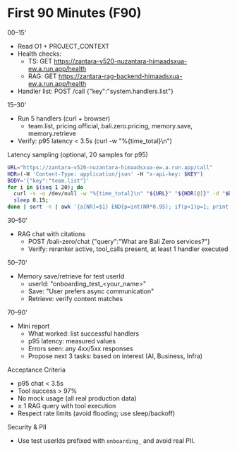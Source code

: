 # First 90 Minutes (F90)

00–15'
- Read O1 + PROJECT_CONTEXT
- Health checks:
  - TS: GET https://zantara-v520-nuzantara-himaadsxua-ew.a.run.app/health
  - RAG: GET https://zantara-rag-backend-himaadsxua-ew.a.run.app/health
- Handler list: POST /call {"key":"system.handlers.list"}

15–30'
- Run 5 handlers (curl + browser)
  - team.list, pricing.official, bali.zero.pricing, memory.save, memory.retrieve
- Verify: p95 latency < 3.5s (curl -w "%{time_total}\\n")

Latency sampling (optional, 20 samples for p95)
```bash
URL="https://zantara-v520-nuzantara-himaadsxua-ew.a.run.app/call"
HDR=(-H 'Content-Type: application/json' -H "x-api-key: $KEY")
BODY='{"key":"team.list"}'
for i in $(seq 1 20); do 
  curl -s -o /dev/null -w "%{time_total}\n" "${URL}" "${HDR[@]}" -d "$BODY"; 
  sleep 0.15; 
done | sort -n | awk '{a[NR]=$1} END{p=int(NR*0.95); if(p<1)p=1; print "p95:",a[p],"s", "(N=",NR,")"}'
```

30–50'
- RAG chat with citations
  - POST /bali-zero/chat {"query":"What are Bali Zero services?"}
  - Verify: reranker active, tool_calls present, at least 1 handler executed

50–70'
- Memory save/retrieve for test userId
  - userId: "onboarding_test_<your_name>"
  - Save: "User prefers async communication"
  - Retrieve: verify content matches

70–90'
- Mini report
  - What worked: list successful handlers
  - p95 latency: measured values
  - Errors seen: any 4xx/5xx responses
  - Propose next 3 tasks: based on interest (AI, Business, Infra)

Acceptance Criteria
- p95 chat < 3.5s
- Tool success > 97%
- No mock usage (all real production data)
- ≥ 1 RAG query with tool execution
 - Respect rate limits (avoid flooding; use sleep/backoff)

Security & PII
- Use test userIds prefixed with `onboarding_` and avoid real PII.
